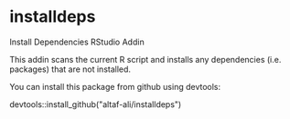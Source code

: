 # installdeps
Install Dependencies RStudio Addin

This addin scans the current R script and installs any dependencies (i.e. packages) that are not installed. 

You can install this package from github using devtools:

  devtools::install_github("altaf-ali/installdeps")
